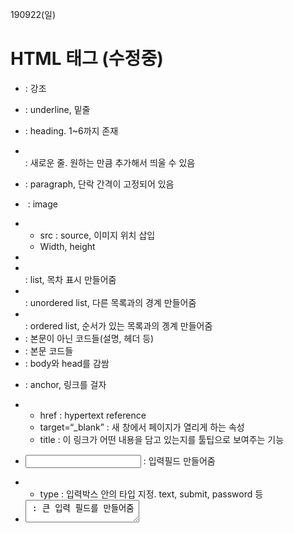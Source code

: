 190922(일)

# HTML 태그 (수정중)



- <strong></strong> : 강조

- <u></u> : underline, 밑줄

- <h></h> : heading. 1~6까지 존재

- <br> : 새로운 줄. 원하는 만큼 추가해서 띄울 수 있음

- <p></p> : paragraph, 단락 간격이 고정되어 있음

- <img> : image

- - src : source, 이미지 위치 삽입
  - Width, height

- <li></li> : list, 목차 표시 만들어줌

- <ul></ul> : unordered list, 다른 목록과의 경계 만들어줌

- <ol></ol> : ordered list, 순서가 있는 목록과의 곙계 만들어줌

- <head></head> : 본문이 아닌 코드들(설명, 헤더 등)

- <body></body> : 본문 코드들

- <html></html> : body와 head를 감쌈

- <a></a> : anchor, 링크를 걸자

- - href : hypertext reference 
  - target=“_blank” : 새 창에서 페이지가 열리게 하는 속성
  - title : 이 링크가 어떤 내용을 담고 있는지를 툴팁으로 보여주는 기능

- <input> : 입력필드 만들어줌

- - type : 입력박스 안의 타입 지정. text, submit, password 등

- <textarea> : 큰 입력 필드를 만들어줌

- - rows, cols

- <form></form> : 입력한 정보를 보내줌

- - action: 어디로 보내주는지 주소 지정해주는 곳

- <!— — > : 주석



\+ 한글이 깨질 때 : <meta charset="utf-8">

\+ html로 만들어진 문서라는것을 표현 : <!doctype heml>